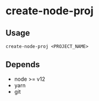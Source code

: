 # create-node-proj

## Usage

`create-node-proj <PROJECT_NAME>`

## Depends

- node >= v12
- yarn
- git
